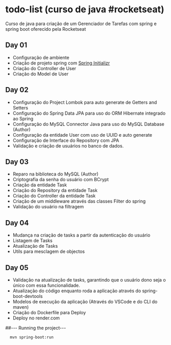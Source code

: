 # todo-list (curso de java #rocketseat)
Curso de java para criação de um Gerenciador de Tarefas com spring e spring boot oferecido pela Rocketseat

## Day 01
- Configuração de ambiente
- Criação de projeto spring com [Spring Initializr](https://start.spring.io)
- Criação do Controller de User
- Criação do Model de User

## Day 02
- Configuração do Project Lombok para auto generate de Getters and Setters
- Configuração do Spring Data JPA para uso do ORM Hibernate integrado ao Spring
- Configuração do MySQL Connector Java para uso do MySQL Database (Author)
- Configuração da entidade User com uso de UUID e auto generate
- Configuração de Interface do Repository com JPA
- Validação e criação de usuários no banco de dados.

## Day 03
- Reparo na biblioteca do MySQL (Author)
- Criptografia da senha do usuário com BCrypt
- Criação da entidade Task
- Criação do Repository da entidade Task
- Criação do Controller da entidade Task
- Criação de um middleware através das classes Filter do spring
- Validação do usuário na filtragem

## Day 04
- Mudança na criação de tasks a partir da autenticação do usuário
- Listagem de Tasks
- Atualização de Tasks
- Utils para mesclagem de objectos

## Day 05
- Validação na atualização de tasks, garantindo que o usuário dono seja o único com essa funcionalidade.
- Atualização do código enquanto roda a aplicação através do spring-boot-devtools
- Modelos de execução da aplicação (Através do VSCode e do CLI do maven)
- Criação do Dockerfile para Deploy
- Deploy no render.com

##--- Running the project---
```
  mvn spring-boot:run
```